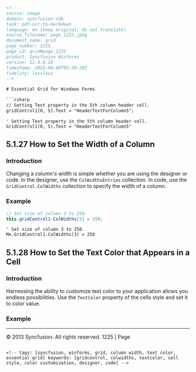 ```html
<!-- 
source: image
domain: syncfusion-sdk
task: pdf-ocr-to-markdown
language: en (keep original; do not translate)
source_filename: page_1225.jpeg
document_name: grid
page_number: 1225
page_id: grid#page_1225
product: Syncfusion Winforms
version: 11.4.0.26
timestamp: 2025-08-09T05:39:20Z
fidelity: lossless
-->

# Essential Grid for Windows Forms

```csharp
// Setting Text property in the 5th column header cell.
gridControl1[0, 5].Text = "HeaderTextForColumn5";
```

```vbnet
' Setting Text property in the 5th column header cell.
GridControl1(0, 5).Text = "HeaderTextForColumn5"
```

## 5.1.27 How to Set the Width of a Column

### Introduction

Changing a column's width is simple whether you are using the designer or code. In the designer, use the `ColWidthsEntries` collection. In code, use the `GridControl.ColWidths` collection to specify the width of a column.

### Example

```csharp
// Set size of column 3 to 250.
this.gridControl1.ColWidths[3] = 250;
```

```vbnet
' Set size of column 3 to 250.
Me.GridControl1.ColWidths(3) = 250
```

## 5.1.28 How to Set the Text Color that Appears in a Cell

### Introduction

Harnessing the ability to customize text color to your application allows you endless possibilities. Use the `TextColor` property of the cells style and set it to color value.

### Example

---
© 2013 Syncfusion. All rights reserved. 1225 | Page
```

<!-- tags: [syncfusion, winforms, grid, column width, text color, essential grid] keywords: [gridcontrol, colwidths, textcolor, cell style, color customization, designer, code] -->
```